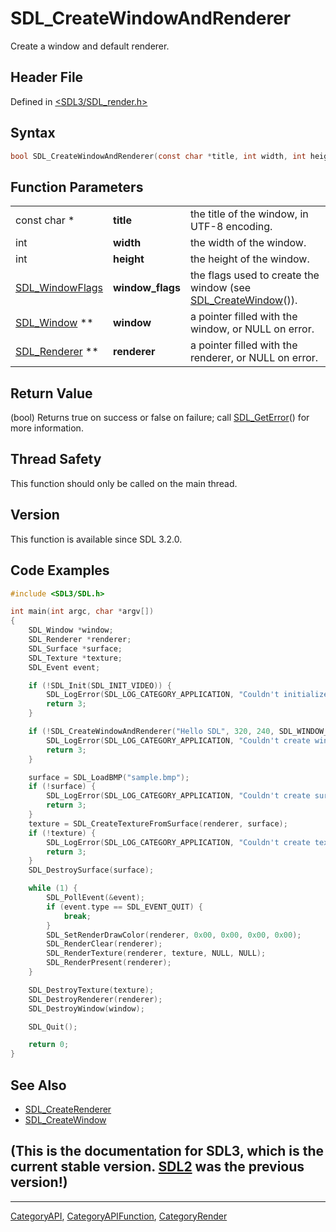 # SDL_CreateWindowAndRenderer

Create a window and default renderer.

## Header File

Defined in [<SDL3/SDL_render.h>](https://github.com/libsdl-org/SDL/blob/main/include/SDL3/SDL_render.h)

## Syntax

```c
bool SDL_CreateWindowAndRenderer(const char *title, int width, int height, SDL_WindowFlags window_flags, SDL_Window **window, SDL_Renderer **renderer);
```

## Function Parameters

|                                    |                  |                                                                                   |
| ---------------------------------- | ---------------- | --------------------------------------------------------------------------------- |
| const char *                       | **title**        | the title of the window, in UTF-8 encoding.                                       |
| int                                | **width**        | the width of the window.                                                          |
| int                                | **height**       | the height of the window.                                                         |
| [SDL_WindowFlags](SDL_WindowFlags) | **window_flags** | the flags used to create the window (see [SDL_CreateWindow](SDL_CreateWindow)()). |
| [SDL_Window](SDL_Window) **        | **window**       | a pointer filled with the window, or NULL on error.                               |
| [SDL_Renderer](SDL_Renderer) **    | **renderer**     | a pointer filled with the renderer, or NULL on error.                             |

## Return Value

(bool) Returns true on success or false on failure; call
[SDL_GetError](SDL_GetError)() for more information.

## Thread Safety

This function should only be called on the main thread.

## Version

This function is available since SDL 3.2.0.

## Code Examples

```c
#include <SDL3/SDL.h>

int main(int argc, char *argv[])
{
    SDL_Window *window;
    SDL_Renderer *renderer;
    SDL_Surface *surface;
    SDL_Texture *texture;
    SDL_Event event;

    if (!SDL_Init(SDL_INIT_VIDEO)) {
        SDL_LogError(SDL_LOG_CATEGORY_APPLICATION, "Couldn't initialize SDL: %s", SDL_GetError());
        return 3;
    }

    if (!SDL_CreateWindowAndRenderer("Hello SDL", 320, 240, SDL_WINDOW_RESIZABLE, &window, &renderer)) {
        SDL_LogError(SDL_LOG_CATEGORY_APPLICATION, "Couldn't create window and renderer: %s", SDL_GetError());
        return 3;
    }

    surface = SDL_LoadBMP("sample.bmp");
    if (!surface) {
        SDL_LogError(SDL_LOG_CATEGORY_APPLICATION, "Couldn't create surface from image: %s", SDL_GetError());
        return 3;
    }
    texture = SDL_CreateTextureFromSurface(renderer, surface);
    if (!texture) {
        SDL_LogError(SDL_LOG_CATEGORY_APPLICATION, "Couldn't create texture from surface: %s", SDL_GetError());
        return 3;
    }
    SDL_DestroySurface(surface);

    while (1) {
        SDL_PollEvent(&event);
        if (event.type == SDL_EVENT_QUIT) {
            break;
        }
        SDL_SetRenderDrawColor(renderer, 0x00, 0x00, 0x00, 0x00);
        SDL_RenderClear(renderer);
        SDL_RenderTexture(renderer, texture, NULL, NULL);
        SDL_RenderPresent(renderer);
    }

    SDL_DestroyTexture(texture);
    SDL_DestroyRenderer(renderer);
    SDL_DestroyWindow(window);

    SDL_Quit();

    return 0;
}
```

## See Also

- [SDL_CreateRenderer](SDL_CreateRenderer)
- [SDL_CreateWindow](SDL_CreateWindow)


## (This is the documentation for SDL3, which is the current stable version. [SDL2](https://wiki.libsdl.org/SDL2/) was the previous version!)



----
[CategoryAPI](CategoryAPI), [CategoryAPIFunction](CategoryAPIFunction), [CategoryRender](CategoryRender)


